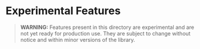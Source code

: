 # Experimental Features

> **WARNING:** Features present in this directory are experimental and are not yet ready for production use.
> They are subject to change without notice and within minor versions of the library.
